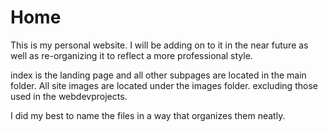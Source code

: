# Home

This is my personal website.
I will be adding on to it in the near future as well as re-organizing it to reflect a more professional style.

index is the landing page and all other subpages are located in the main folder.
All site images are located under the images folder. excluding those used in the webdevprojects.

I did my best to name the files in a way that organizes them neatly.
